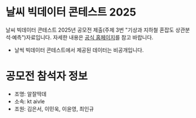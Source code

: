 # 날씨 빅데이터 콘테스트 2025
날씨 빅데이터 콘테스트 2025년 공모전 제출(주제 3번 "기상과 지하철 혼잡도 상관분석·예측")자료입니다.
자세한 내용은 [공식 홈페이지](https://bd.kma.go.kr/contest/main.do)를 참고 바랍니다.

- 날씩 빅데이터 콘테스트에서 제공된 데이터는 비공개입니다.

# 공모전 참석자 정보

- 조명: 알잘딱데
- 소속: kt aivle
- 조원: 김은서, 이민욱, 이윤영, 최인규
